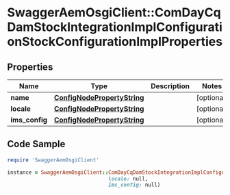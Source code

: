 # SwaggerAemOsgiClient::ComDayCqDamStockIntegrationImplConfigurationStockConfigurationImplProperties

## Properties

Name | Type | Description | Notes
------------ | ------------- | ------------- | -------------
**name** | [**ConfigNodePropertyString**](ConfigNodePropertyString.md) |  | [optional] 
**locale** | [**ConfigNodePropertyString**](ConfigNodePropertyString.md) |  | [optional] 
**ims_config** | [**ConfigNodePropertyString**](ConfigNodePropertyString.md) |  | [optional] 

## Code Sample

```ruby
require 'SwaggerAemOsgiClient'

instance = SwaggerAemOsgiClient::ComDayCqDamStockIntegrationImplConfigurationStockConfigurationImplProperties.new(name: null,
                                 locale: null,
                                 ims_config: null)
```


